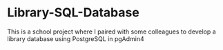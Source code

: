 # Library-SQL-Database
This is a school project where I paired with some colleagues to develop a library database using PostgreSQL in pgAdmin4
